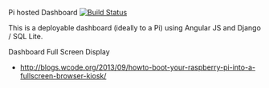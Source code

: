 Pi hosted Dashboard
[![Build Status](https://travis-ci.org/treevesvarndell/dashboard.svg?branch=master)](https://travis-ci.org/treevesvarndell/dashboard)

This is a deployable dashboard (ideally to a Pi) using Angular JS and Django / SQL Lite.

Dashboard Full Screen Display
- http://blogs.wcode.org/2013/09/howto-boot-your-raspberry-pi-into-a-fullscreen-browser-kiosk/

